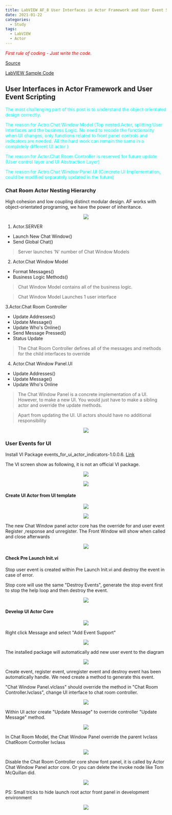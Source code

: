 ```yaml
---
title: LabVIEW AF_8 User Interfaces in Actor Framework and User Event Scripting
date: 2021-01-22
categories:
  - Study
tags:
  - LabVIEW
  - Actor
---
```

<span style="color:red">_First rule of coding - Just write the code._</span>

[Source](https://www.youtube.com/watch?v=2k3ZDwJolbA&list=PLmF-6jvwRvVNFzBjzh4bQDjFbv6lShcth)

[LabVIEW Sample Code](https://github.com/laserengineer/LabVIEW-Study.git)

## User Interfaces in Actor Framework and User Event Scripting

<span style="color: Cyan">The most challenging part of this post is to understand the object orientated design correctly.</span>

<span style="color: Cyan">The reason for Actro.Chat Window Model (Top nested Actor, splitting User Interfaces and the business Logic. No need to recode the functionality when UI changes, only functions related to front panel controls and indicators are needed. All the hard work can remain the same in a completely different UI actor  ) </span>

<span style="color: Cyan">The reason for Actor.Chat Room Controller is reserved for future update (User control layer and UI Abstraction Layer)</span>

<span style="color: Cyan">The reason for Actro.Chat Window Panel.UI (Concrete UI Implementation, could be modified separately updated in the future)</span>


### Chat Room Actor Nesting Hierarchy

High cohesion and low coupling distinct modular design. AF works with object-orientated programing, we have the power of inheritance.

<p align="center"> <img src="/assets/images/LabVIEW Actor Framework/8/Actor Hierarchy.png"> </p>

1. Actor.SERVER
  * Launch New Chat Window()
  * Send Global Chat()

> Server launches 'N' number of Chat Window Models

2. Actor.Chat Window Model
  * Format Messages()
  * Business Logic Methods()

> Chat Window Model contains all of the business logic.

> Chat Window Model Launches 1 user interface

3.Actor.Chat Room Controller
  * Update Addresses()
  * Update Message()
  * Update Who's Online()
  * Send Message Pressed()
  * Status Update

> The Chat Room Controller defines all of the messages and methods for the child interfaces to override

4. Actor.Chat Window Panel.UI
  * Update Addresses()
  * Update Message()
  * Update Who's Online

> The Chat Window Panel is a concrete implementation of a UI. However, to make a new UI. You would just have to make a sibling actor and override the update methods.

> Apart from updating the UI. UI actors should have no additional responsibility

<p align="center"> <img src="/assets/images/LabVIEW Actor Framework/8/Actor Layers.png"> </p>

### User Events for UI
Install VI Package events_for_ui_actor_indicators-1.0.0.6. [Link](https://forums.ni.com/t5/Actor-Framework-Documents/Events-for-UI-Actor-Indicators/ta-p/3869260?profile.language=en)

The VI screen show as following, it is not an official VI package.

<p align="center"> <img src="/assets/images/LabVIEW Actor Framework/8/Actor Layers.png"> </p>

<p align="center"> <img src="/assets/images/LabVIEW Actor Framework/8/vi package.png"> </p>

#### Create UI Actor from UI template
<p align="center"> <img src="/assets/images/LabVIEW Actor Framework/8/UI Template.png"> </p>

<p align="center"> <img src="/assets/images/LabVIEW Actor Framework/8/Chat Window Panel Actor.png"> </p>

The new Chat Window panel actor core has the override for and user event Register ,response and unregister.
The Front Window will show when called and close afterwards

<p align="center"> <img src="/assets/images/LabVIEW Actor Framework/8/UI Actor Core.png"> </p>

#### Check Pre Launch Init.vi
Stop user event is created within Pre Launch Init.vi and destroy the event in case of error.

Stop core will use the same "Destroy Events", generate the stop event first to stop the help loop and then destroy the event.

<p align="center"> <img src="/assets/images/LabVIEW Actor Framework/8/UI Actor Event Stop.png"> </p>

#### Develop UI Actor Core  

<p align="center"> <img src="/assets/images/LabVIEW Actor Framework/8/UI Design.png"> </p>

Right click Message and select "Add Event Support"
<p align="center"> <img src="/assets/images/LabVIEW Actor Framework/8/Add Event.png"> </p>
The installed package will automatically add new user event to the diagram

<p align="center"> <img src="/assets/images/LabVIEW Actor Framework/8/Auto add user event.png"> </p>

Create event, register event, unregister event and destroy event has been automatically handle. We need create a method to generate this event.

"Chat Window Panel.vlclass" should override the method in "Chat Room Controller.lvclass", change UI interface to chat room controller.

<p align="center"> <img src="/assets/images/LabVIEW Actor Framework/8/Update Inheritance.png"> </p>

Within UI actor create "Update Message" to override controller "Update Message" method.  
<p align="center"> <img src="/assets/images/LabVIEW Actor Framework/8/Override Message Update.png"> </p>


In Chat Room Model, the Chat Window Panel override the parent lvclass ChatRoom Controller lvclass

<p align="center"> <img src="/assets/images/LabVIEW Actor Framework/8/New Nested Actor.png"> </p>

Disable the Chat Room Controller core show font panel, it is called by Actor Chat Window Panel actor core. Or you can delete the invoke node like Tom McQuillan did.

<p align="center"> <img src="/assets/images/LabVIEW Actor Framework/8/Disable Chat Room Controller Call.PNG"> </p>

PS:
Small tricks to hide launch root actor front panel in development environment
<p align="center"> <img src="/assets/images/LabVIEW Actor Framework/8/Launch Root Actor Trick.PNG "> </p>

